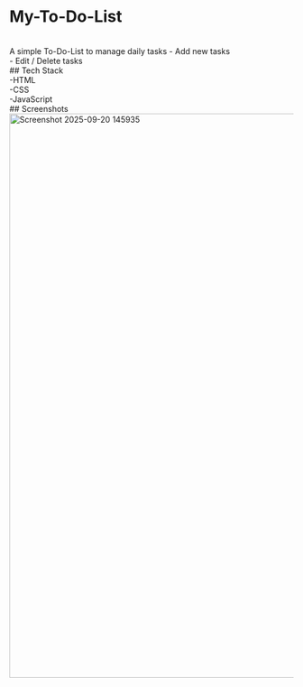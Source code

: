 # My-To-Do-List
<br>
A simple To-Do-List to manage daily tasks
<br<
## Features 
<br>
- Add new tasks
<br>
- Edit / Delete tasks
<br>
## Tech Stack
<br>
-HTML
<br>
-CSS
<br>
-JavaScript
<br>
## Screenshots
<img width="1919" height="1000" alt="Screenshot 2025-09-20 145935" src="https://github.com/user-attachments/assets/2f9c9e6b-590f-4924-b7fa-e0e81f530f1a" />
